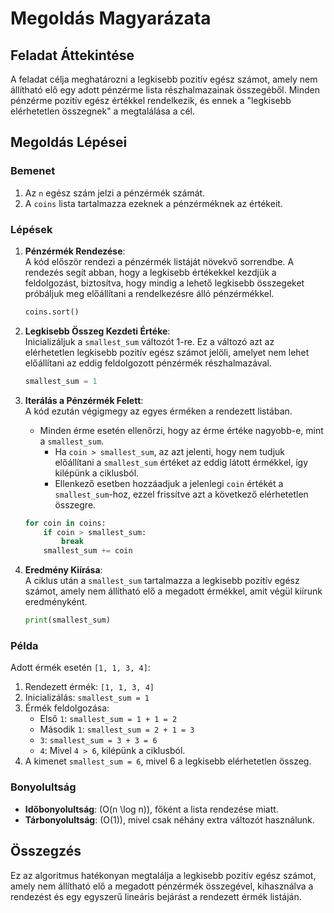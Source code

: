 # Megoldás Magyarázata

## Feladat Áttekintése
A feladat célja meghatározni a legkisebb pozitív egész számot, amely nem állítható elő egy adott pénzérme lista részhalmazainak összegéből. Minden pénzérme pozitív egész értékkel rendelkezik, és ennek a "legkisebb elérhetetlen összegnek" a megtalálása a cél.

## Megoldás Lépései

### Bemenet
1. Az `n` egész szám jelzi a pénzérmék számát.
2. A `coins` lista tartalmazza ezeknek a pénzérméknek az értékeit.

### Lépések

1. **Pénzérmék Rendezése**:  
   A kód először rendezi a pénzérmék listáját növekvő sorrendbe. A rendezés segít abban, hogy a legkisebb értékekkel kezdjük a feldolgozást, biztosítva, hogy mindig a lehető legkisebb összegeket próbáljuk meg előállítani a rendelkezésre álló pénzérmékkel.

   ```python
   coins.sort()
   ```

2. **Legkisebb Összeg Kezdeti Értéke**:  
   Inicializáljuk a `smallest_sum` változót 1-re. Ez a változó azt az elérhetetlen legkisebb pozitív egész számot jelöli, amelyet nem lehet előállítani az eddig feldolgozott pénzérmék részhalmazával.

   ```python
   smallest_sum = 1
   ```

3. **Iterálás a Pénzérmék Felett**:  
   A kód ezután végigmegy az egyes érméken a rendezett listában.
   - Minden érme esetén ellenőrzi, hogy az érme értéke nagyobb-e, mint a `smallest_sum`. 
     - Ha `coin > smallest_sum`, az azt jelenti, hogy nem tudjuk előállítani a `smallest_sum` értéket az eddig látott érmékkel, így kilépünk a ciklusból.
     - Ellenkező esetben hozzáadjuk a jelenlegi `coin` értékét a `smallest_sum`-hoz, ezzel frissítve azt a következő elérhetetlen összegre.

   ```python
   for coin in coins:
       if coin > smallest_sum:
           break
       smallest_sum += coin
   ```

4. **Eredmény Kiírása**:  
   A ciklus után a `smallest_sum` tartalmazza a legkisebb pozitív egész számot, amely nem állítható elő a megadott érmékkel, amit végül kiírunk eredményként.

   ```python
   print(smallest_sum)
   ```

### Példa

Adott érmék esetén `[1, 1, 3, 4]`:
1. Rendezett érmék: `[1, 1, 3, 4]`
2. Inicializálás: `smallest_sum = 1`
3. Érmék feldolgozása:
   - Első `1`: `smallest_sum = 1 + 1 = 2`
   - Második `1`: `smallest_sum = 2 + 1 = 3`
   - `3`: `smallest_sum = 3 + 3 = 6`
   - `4`: Mivel `4 > 6`, kilépünk a ciklusból.
4. A kimenet `smallest_sum = 6`, mivel 6 a legkisebb elérhetetlen összeg.

### Bonyolultság
- **Időbonyolultság**: \(O(n \log n)\), főként a lista rendezése miatt.
- **Tárbonyolultság**: \(O(1)\), mivel csak néhány extra változót használunk.

## Összegzés
Ez az algoritmus hatékonyan megtalálja a legkisebb pozitív egész számot, amely nem állítható elő a megadott pénzérmék összegével, kihasználva a rendezést és egy egyszerű lineáris bejárást a rendezett érmék listáján.

